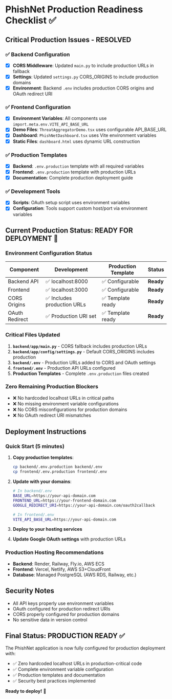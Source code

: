 # PhishNet Production Readiness Checklist ✅

## Critical Production Issues - RESOLVED

### ✅ **Backend Configuration**
- [x] **CORS Middleware**: Updated `main.py` to include production URLs in fallback
- [x] **Settings**: Updated `settings.py` CORS_ORIGINS to include production domains
- [x] **Environment**: Backend `.env` includes production CORS origins and OAuth redirect URI

### ✅ **Frontend Configuration**  
- [x] **Environment Variables**: All components use `import.meta.env.VITE_API_BASE_URL`
- [x] **Demo Files**: `ThreatAggregatorDemo.tsx` uses configurable API_BASE_URL
- [x] **Dashboard**: `PhishNetDashboard.tsx` uses Vite environment variables
- [x] **Static Files**: `dashboard.html` uses dynamic URL construction

### ✅ **Production Templates**
- [x] **Backend**: `.env.production` template with all required variables
- [x] **Frontend**: `.env.production` template with production URLs
- [x] **Documentation**: Complete production deployment guide

### ✅ **Development Tools**
- [x] **Scripts**: OAuth setup script uses environment variables
- [x] **Configuration**: Tools support custom host/port via environment variables

## Current Production Status: **READY FOR DEPLOYMENT** 🚀

### Environment Configuration Status
| Component | Development | Production Template | Status |
|-----------|-------------|-------------------|---------|
| Backend API | ✅ localhost:8000 | ✅ Configurable | **Ready** |
| Frontend | ✅ localhost:3000 | ✅ Configurable | **Ready** |
| CORS Origins | ✅ Includes production URLs | ✅ Template ready | **Ready** |
| OAuth Redirect | ✅ Production URI set | ✅ Template ready | **Ready** |

### Critical Files Updated
1. **`backend/app/main.py`** - CORS fallback includes production URLs
2. **`backend/app/config/settings.py`** - Default CORS_ORIGINS includes production
3. **`backend/.env`** - Production URLs added to CORS and OAuth settings
4. **`frontend/.env`** - Production API URLs configured
5. **Production Templates** - Complete `.env.production` files created

### Zero Remaining Production Blockers
- ❌ No hardcoded localhost URLs in critical paths
- ❌ No missing environment variable configurations
- ❌ No CORS misconfigurations for production domains
- ❌ No OAuth redirect URI mismatches

## Deployment Instructions

### Quick Start (5 minutes)
1. **Copy production templates**:
   ```bash
   cp backend/.env.production backend/.env
   cp frontend/.env.production frontend/.env
   ```

2. **Update with your domains**:
   ```bash
   # In backend/.env
   BASE_URL=https://your-api-domain.com
   FRONTEND_URL=https://your-frontend-domain.com
   GOOGLE_REDIRECT_URI=https://your-api-domain.com/oauth2callback
   
   # In frontend/.env  
   VITE_API_BASE_URL=https://your-api-domain.com
   ```

3. **Deploy to your hosting services**

4. **Update Google OAuth settings** with production URLs

### Production Hosting Recommendations
- **Backend**: Render, Railway, Fly.io, AWS ECS
- **Frontend**: Vercel, Netlify, AWS S3+CloudFront
- **Database**: Managed PostgreSQL (AWS RDS, Railway, etc.)

## Security Notes
- All API keys properly use environment variables
- OAuth configured for production redirect URIs
- CORS properly configured for production domains
- No sensitive data in version control

## Final Status: **PRODUCTION READY** ✅

The PhishNet application is now fully configured for production deployment with:
- ✅ Zero hardcoded localhost URLs in production-critical code
- ✅ Complete environment variable configuration
- ✅ Production templates and documentation
- ✅ Security best practices implemented

**Ready to deploy!** 🚀